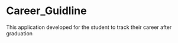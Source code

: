 # Career_Guidline
This application  developed for the student to track their career after graduation
